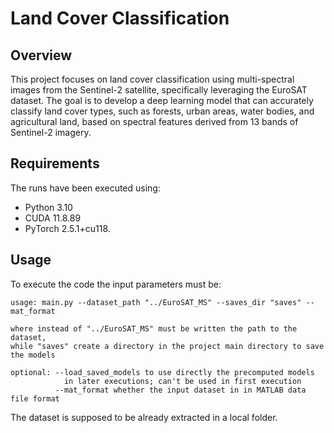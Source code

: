 # Land Cover Classification

## Overview
This project focuses on land cover classification using multi-spectral images from the Sentinel-2 satellite, specifically leveraging the EuroSAT dataset.
The goal is to develop a deep learning model that can accurately classify land cover types, such as forests, urban areas, water bodies, and agricultural land, based on spectral features derived from 13 bands of Sentinel-2 imagery.

## Requirements
The runs have been executed using:
- Python 3.10
- CUDA 11.8.89
- PyTorch 2.5.1+cu118.

## Usage
To execute the code the input parameters must be:

```
usage: main.py --dataset_path "../EuroSAT_MS" --saves_dir "saves" --mat_format

where instead of "../EuroSAT_MS" must be written the path to the dataset,
while "saves" create a directory in the project main directory to save the models

optional: --load_saved_models to use directly the precomputed models
            in later executions; can't be used in first execution
          --mat_format whether the input dataset in in MATLAB data file format
```

The dataset is supposed to be already extracted in a local folder.

